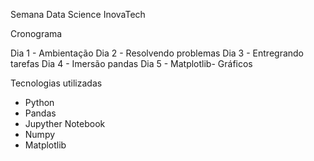 Semana Data Science InovaTech

Cronograma 

Dia 1 - Ambientação
Dia 2 - Resolvendo problemas
Dia 3 - Entregrando tarefas
Dia 4 - Imersão pandas
Dia 5 - Matplotlib- Gráficos 

Tecnologias utilizadas 

- Python
- Pandas
- Jupyther Notebook
- Numpy
- Matplotlib

